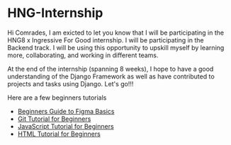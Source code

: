 # HNG-Internship
Hi Comrades, I am exicted to let you know that I will be participating in the HNG8 x Ingressive For Good internship. 
I will be participating in the Backend track. I will be using this opportunity to upskill myself by learning more, collaborating, and working in different teams. 

At the end of the internship (spanning 8 weeks), I hope to have a good understanding of the Django Framework as well as have contributed to projects and tasks using Django. Let's go!!!

Here are a few beginners tutorials
- [Beginners Guide to Figma Basics](https://youtu.be/jk1T0CdLxwU)
- [Git Tutorial for Beginners](https://youtu.be/8JJ101D3knE)
- [JavaScript Tutorial for Beginners](https://youtu.be/W6NZfCO5SIk)
- [HTML Tutorial for Beginners](https://youtu.be/qz0aGYrrlhU)
